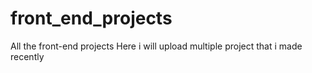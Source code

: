 # front_end_projects
All the front-end projects
Here i will upload multiple project that i made recently